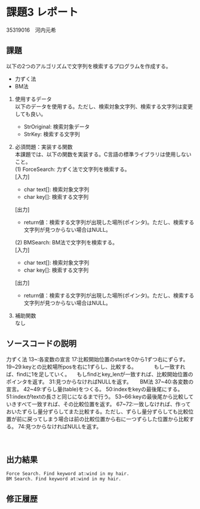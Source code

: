 # 課題3 レポート
35319016　河内元希


## 課題  

以下の2つのアルゴリズムで文字列を検索するプログラムを作成する。  
- 力ずく法
- BM法

1. 使用するデータ  
以下のデータを使用する。ただし、検索対象文字列、検索する文字列は変更しても良い。  
    - StrOriginal: 検索対象データ
    - StrKey: 検索する文字列

2. 必須問題：実装する関数  
本課題では、以下の関数を実装する。C言語の標準ライブラリは使用しないこと。  
    (1) ForceSearch: 力ずく法で文字列を検索する。  
    [入力]  
    - char text[]: 検索対象文字列  
    - char key[]: 検索する文字列  

    [出力]  
    - return値：検索する文字列が出現した場所(ポインタ)。ただし、検索する文字列が見つからない場合はNULL。  

    (2) BMSearch: BM法で文字列を検索する。  
    [入力]  
    - char text[]: 検索対象文字列  
    - char key[]: 検索する文字列  
 
    [出力]  
    - return値：検索する文字列が出現した場所(ポインタ)。ただし、検索する文字列が見つからない場合はNULL。  

3. 補助関数  
なし

## ソースコードの説明

力ずく法
13~:各変数の宣言
17:比較開始位置のstartを0から1ずつ右にずらす。
19~29:keyとの比較場所posを右に1ずらし、比較する。
　　　もし一致すれば、findに1を足していく。
    　もしfindとkey_lenが一致すれば、比較開始位置のポインタを返す。
31:見つからなければNULLを返す。
　
BM法
37~40:各変数の宣言。
42~49:ずらし量(table)をつくる。
50:indexをkeyの最後尾にする。
51:indexがtextの長さと同じになるまで行う。
53~66:keyの最後尾から比較していきすべて一致すれば、その比較位置を返す。
67~72:一致しなければ、作っておいたずらし量分ずらしてまた比較する。ただし、ずらし量分ずらしても比較位置が前に戻ってしまう場合は前の比較位置から右に一つずらした位置から比較する。
74:見つからなければNULLを返す。

　　

## 出力結果

```
Force Search. Find keyword at:wind in my hair.
BM Search. Find keyword at:wind in my hair.
```

## 修正履歴

